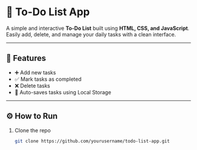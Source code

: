 # 📝 To-Do List App

A simple and interactive **To-Do List** built using **HTML, CSS, and JavaScript**.  
Easily add, delete, and manage your daily tasks with a clean interface.

---

## 🚀 Features
- ➕ Add new tasks  
- ✅ Mark tasks as completed  
- ❌ Delete tasks  
- 💾 Auto-saves tasks using Local Storage  

---
## ⚙️ How to Run
1. Clone the repo  
   ```bash
   git clone https://github.com/yourusername/todo-list-app.git
